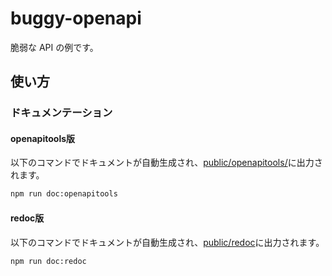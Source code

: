 # buggy-openapi

脆弱な API の例です。

## 使い方

### ドキュメンテーション

#### openapitools版

以下のコマンドでドキュメントが自動生成され、[public/openapitools/](public/openapitools/)に出力されます。

```bash
npm run doc:openapitools
```

#### redoc版

以下のコマンドでドキュメントが自動生成され、[public/redoc](public/redoc)に出力されます。

```bash
npm run doc:redoc
```
